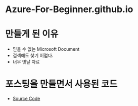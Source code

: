 # Azure-For-Beginner.github.io

# 만들게 된 이유
* 믿을 수 없는 Microsoft Document
* 검색해도 찾기 어렵다.
* 너무 옛날 자료

# 포스팅을 만들면서 사용된 코드
* [Source Code](https://github.com/Azure-For-Beginner/azure-webapp-sample-code)